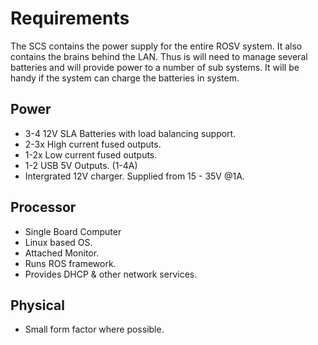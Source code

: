 Requirements
=======

The SCS contains the power supply for the entire ROSV system. It also contains the brains behind the LAN.
Thus is will need to manage several batteries and will provide power to a number of sub systems. It will be handy if the system can charge the batteries in system.

Power 
-----------
* 3-4 12V SLA Batteries with load balancing support.
* 2-3x High current fused outputs.
* 1-2x Low current fused outputs.
* 1-2 USB 5V Outputs. (1-4A)
* Intergrated 12V charger. Supplied from 15 - 35V @1A.

Processor
-----------
* Single Board Computer
* Linux based OS.
* Attached Monitor.
* Runs ROS framework.
* Provides DHCP & other network services.

Physical
-----------
* Small form factor where possible.

